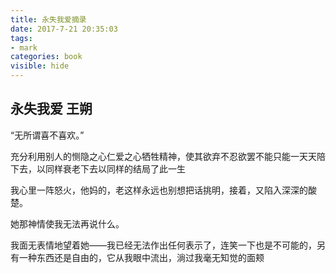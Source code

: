 ```yaml
---
title: 永失我爱摘录
date: 2017-7-21 20:35:03
tags: 
- mark
categories: book
visible: hide
---
```

## 永失我爱    王朔   
 “无所谓喜不喜欢。”

 充分利用别人的恻隐之心仁爱之心牺牲精神，使其欲弃不忍欲罢不能只能一天天陪下去，以同样衰老下去以同样的结局了此一生

 我心里一阵怒火，他妈的，老这样永远也别想把话挑明，接着，又陷入深深的酸楚。

 她那神情使我无法再说什么。

 我面无表情地望着她——我已经无法作出任何表示了，连笑一下也是不可能的，另有一种东西还是自由的，它从我眼中流出，淌过我毫无知觉的面颊
